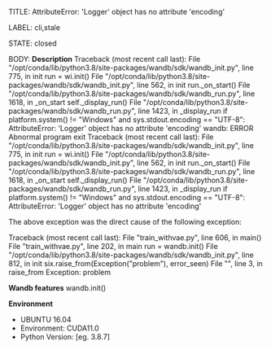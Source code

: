 TITLE:
AttributeError: 'Logger' object has no attribute 'encoding'

LABEL:
cli,stale

STATE:
closed

BODY:
**Description**
Traceback (most recent call last):
  File "/opt/conda/lib/python3.8/site-packages/wandb/sdk/wandb_init.py", line 775, in init
    run = wi.init()
  File "/opt/conda/lib/python3.8/site-packages/wandb/sdk/wandb_init.py", line 562, in init
    run._on_start()
  File "/opt/conda/lib/python3.8/site-packages/wandb/sdk/wandb_run.py", line 1618, in _on_start
    self._display_run()
  File "/opt/conda/lib/python3.8/site-packages/wandb/sdk/wandb_run.py", line 1423, in _display_run
    if platform.system() != "Windows" and sys.stdout.encoding == "UTF-8":
AttributeError: 'Logger' object has no attribute 'encoding'
wandb: ERROR Abnormal program exit
Traceback (most recent call last):
  File "/opt/conda/lib/python3.8/site-packages/wandb/sdk/wandb_init.py", line 775, in init
    run = wi.init()
  File "/opt/conda/lib/python3.8/site-packages/wandb/sdk/wandb_init.py", line 562, in init
    run._on_start()
  File "/opt/conda/lib/python3.8/site-packages/wandb/sdk/wandb_run.py", line 1618, in _on_start
    self._display_run()
  File "/opt/conda/lib/python3.8/site-packages/wandb/sdk/wandb_run.py", line 1423, in _display_run
    if platform.system() != "Windows" and sys.stdout.encoding == "UTF-8":
AttributeError: 'Logger' object has no attribute 'encoding'

The above exception was the direct cause of the following exception:

Traceback (most recent call last):
  File "train_withvae.py", line 606, in <module>
    main()
  File "train_withvae.py", line 202, in main
    run = wandb.init()
  File "/opt/conda/lib/python3.8/site-packages/wandb/sdk/wandb_init.py", line 812, in init
    six.raise_from(Exception("problem"), error_seen)
  File "<string>", line 3, in raise_from
Exception: problem


**Wandb features**
wandb.init()

**Environment**
- UBUNTU 16.04
- Environment: CUDA11.0
- Python Version: [eg. 3.8.7]


